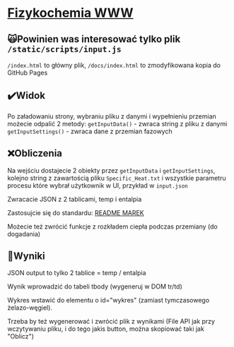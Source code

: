 # [Fizykochemia WWW](https://kamilluc.github.io/fizykochemia/) 

## 🙀Powinien was interesować tylko plik `/static/scripts/input.js` 
`/index.html` to główny plik, `/docs/index.html` to zmodyfikowana kopia do GitHub Pages

## ✔️Widok
Po załadowaniu strony, wybraniu pliku z danymi i wypełnieniu przemian możecie odpalić 2 metody:
`getInputData()` - zwraca string z pliku z danymi
`getInputSettings()` - zwraca dane z przemian fazowych

## ❌Obliczenia
Na wejściu dostajecie 2 obiekty przez `getInputData` i `getInputSettings`, kolejno string z zawartością pliku `Specific_Heat.txt` i wszystkie parametru procesu które wybrał użytkownik w UI, przykład w `input.json`

Zwracacie JSON z 2 tablicami, temp i entalpia

Zastosujcie się do standardu: [README MAREK](https://github.com/kamilluc/fizykochemia/tree/marek)

Możecie też zwrócić funkcje z rozkładem ciepła podczas przemiany (do dogadania)

## 🔱Wyniki
JSON output to tylko 2 tablice = temp / entalpia

Wynik wprowadzić do tabeli tbody (wygeneruj w DOM tr/td)

Wykres wstawić do elementu o id="wykres" (zamiast tymczasowego żelazo-węgiel).

Trzeba by też wygenerować i zwrócić plik z wynikami (File API jak przy wczytywaniu pliku, i do tego jakis button, można skopiować taki jak "Oblicz")
